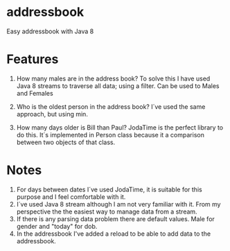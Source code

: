 # addressbook

Easy addressbook with Java 8

# Features

1. How many males are in the address book?
To solve this I have used Java 8 streams to traverse all data; using a filter.
Can be used to Males and Females

2. Who is the oldest person in the address book?
I´ve used the same approach, but using min.

3. How many days older is Bill than Paul?
JodaTime is the perfect library to do this. It´s implemented in Person class because it a comparison between two objects
of that class.


# Notes
 1. For days between dates I´ve used JodaTime, it is suitable for this purpose and I feel comfortable with it.
 2. I´ve used Java 8 stream although I am not very familiar with it. From my perspective the the easiest way to manage
 data from a stream.
 3. If there is any parsing data problem there are default values. Male for gender and "today" for dob.
 4. In the addressbook I've added a reload to be able to add data to the addressbook.